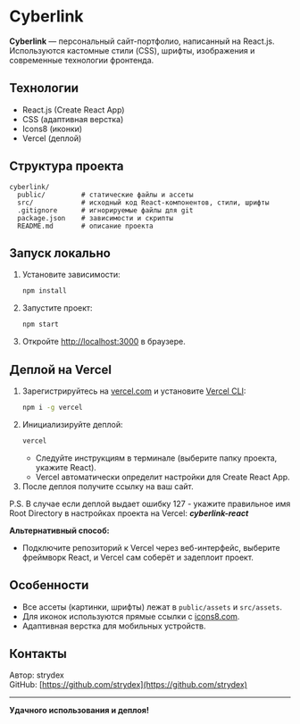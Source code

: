 # Cyberlink

**Cyberlink** — персональный сайт-портфолио, написанный на React.js.  
Используются кастомные стили (CSS), шрифты, изображения и современные технологии фронтенда.

## Технологии

- React.js (Create React App)
- CSS (адаптивная верстка)
- Icons8 (иконки)
- Vercel (деплой)

## Структура проекта

```
cyberlink/
  public/         # статические файлы и ассеты
  src/            # исходный код React-компонентов, стили, шрифты
  .gitignore      # игнорируемые файлы для git
  package.json    # зависимости и скрипты
  README.md       # описание проекта
```

## Запуск локально

1. Установите зависимости:
   ```bash
   npm install
   ```
2. Запустите проект:
   ```bash
   npm start
   ```
3. Откройте [http://localhost:3000](http://localhost:3000) в браузере.

## Деплой на Vercel

1. Зарегистрируйтесь на [vercel.com](https://vercel.com/) и установите [Vercel CLI](https://vercel.com/docs/cli):
   ```bash
   npm i -g vercel
   ```
2. Инициализируйте деплой:
   ```bash
   vercel
   ```
   - Следуйте инструкциям в терминале (выберите папку проекта, укажите React).
   - Vercel автоматически определит настройки для Create React App.
3. После деплоя получите ссылку на ваш сайт.

P.S. В случае если деплой выдает ошибку 127 - укажите правильное имя Root Directory в настройках проекта на Vercel: ***cyberlink-react***

**Альтернативный способ:**  
- Подключите репозиторий к Vercel через веб-интерфейс, выберите фреймворк React, и Vercel сам соберёт и задеплоит проект.

## Особенности

- Все ассеты (картинки, шрифты) лежат в `public/assets` и `src/assets`.
- Для иконок используются прямые ссылки с [icons8.com](https://icons8.com/).
- Адаптивная верстка для мобильных устройств.

## Контакты

Автор: strydex  
GitHub: [https://github.com/strydex](https://github.com/strydex)

---

**Удачного использования и деплоя!**
